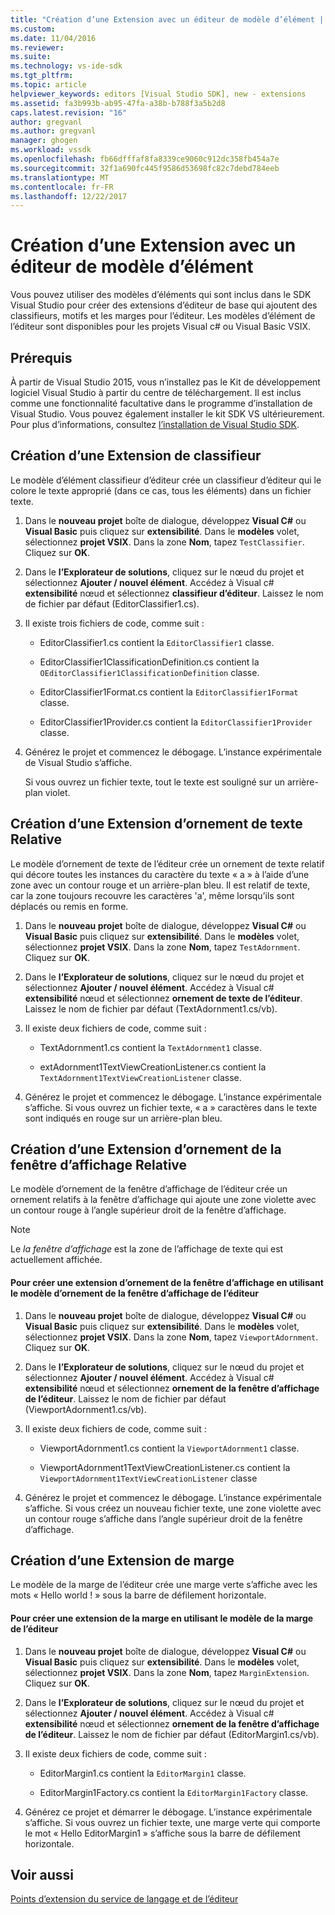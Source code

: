 ```yaml
---
title: "Création d’une Extension avec un éditeur de modèle d’élément | Documents Microsoft"
ms.custom: 
ms.date: 11/04/2016
ms.reviewer: 
ms.suite: 
ms.technology: vs-ide-sdk
ms.tgt_pltfrm: 
ms.topic: article
helpviewer_keywords: editors [Visual Studio SDK], new - extensions
ms.assetid: fa3b993b-ab95-47fa-a38b-b788f3a5b2d8
caps.latest.revision: "16"
author: gregvanl
ms.author: gregvanl
manager: ghogen
ms.workload: vssdk
ms.openlocfilehash: fb66dfffaf8fa8339ce9060c912dc358fb454a7e
ms.sourcegitcommit: 32f1a690fc445f9586d53698fc82c7debd784eeb
ms.translationtype: MT
ms.contentlocale: fr-FR
ms.lasthandoff: 12/22/2017
---
```

# <a name="creating-an-extension-with-an-editor-item-template"></a>Création d’une Extension avec un éditeur de modèle d’élément
Vous pouvez utiliser des modèles d’éléments qui sont inclus dans le SDK Visual Studio pour créer des extensions d’éditeur de base qui ajoutent des classifieurs, motifs et les marges pour l’éditeur. Les modèles d’élément de l’éditeur sont disponibles pour les projets Visual c# ou Visual Basic VSIX.  
  
## <a name="prerequisites"></a>Prérequis  
 À partir de Visual Studio 2015, vous n’installez pas le Kit de développement logiciel Visual Studio à partir du centre de téléchargement. Il est inclus comme une fonctionnalité facultative dans le programme d’installation de Visual Studio. Vous pouvez également installer le kit SDK VS ultérieurement. Pour plus d’informations, consultez [l’installation de Visual Studio SDK](../extensibility/installing-the-visual-studio-sdk.md).  
  
## <a name="creating-a-classifier-extension"></a>Création d’une Extension de classifieur  
 Le modèle d’élément classifieur d’éditeur crée un classifieur d’éditeur qui le colore le texte approprié (dans ce cas, tous les éléments) dans un fichier texte.  
  
1.  Dans le **nouveau projet** boîte de dialogue, développez **Visual C#** ou **Visual Basic** puis cliquez sur **extensibilité**. Dans le **modèles** volet, sélectionnez **projet VSIX**. Dans la zone **Nom**, tapez `TestClassifier`. Cliquez sur **OK**.  
  
2.  Dans le **l’Explorateur de solutions**, cliquez sur le nœud du projet et sélectionnez **Ajouter / nouvel élément**. Accédez à Visual c# **extensibilité** nœud et sélectionnez **classifieur d’éditeur**. Laissez le nom de fichier par défaut (EditorClassifier1.cs).  
  
3.  Il existe trois fichiers de code, comme suit :  
  
    -   EditorClassifier1.cs contient la `EditorClassifier1` classe.  
  
    -   EditorClassifier1ClassificationDefinition.cs contient la `OEditorClassifier1ClassificationDefinition` classe.  
  
    -   EditorClassifier1Format.cs contient la `EditorClassifier1Format` classe.  
  
    -   EditorClassifier1Provider.cs contient la `EditorClassifier1Provider` classe.  
  
4.  Générez le projet et commencez le débogage. L’instance expérimentale de Visual Studio s’affiche.  
  
     Si vous ouvrez un fichier texte, tout le texte est souligné sur un arrière-plan violet.  
  
## <a name="creating-a-text-relative-adornment-extension"></a>Création d’une Extension d’ornement de texte Relative  
 Le modèle d’ornement de texte de l’éditeur crée un ornement de texte relatif qui décore toutes les instances du caractère du texte « a » à l’aide d’une zone avec un contour rouge et un arrière-plan bleu. Il est relatif de texte, car la zone toujours recouvre les caractères 'a', même lorsqu’ils sont déplacés ou remis en forme.  
  
1.  Dans le **nouveau projet** boîte de dialogue, développez **Visual C#** ou **Visual Basic** puis cliquez sur **extensibilité**. Dans le **modèles** volet, sélectionnez **projet VSIX**. Dans la zone **Nom**, tapez `TestAdornment`. Cliquez sur **OK**.  
  
2.  Dans le **l’Explorateur de solutions**, cliquez sur le nœud du projet et sélectionnez **Ajouter / nouvel élément**. Accédez à Visual c# **extensibilité** nœud et sélectionnez **ornement de texte de l’éditeur**. Laissez le nom de fichier par défaut (TextAdornment1.cs/vb).  
  
3.  Il existe deux fichiers de code, comme suit :  
  
    -   TextAdornment1.cs contient la `TextAdornment1` classe.  
  
    -   extAdornment1TextViewCreationListener.cs contient la `TextAdornment1TextViewCreationListener` classe.  
  
4.  Générez le projet et commencez le débogage. L’instance expérimentale s’affiche. Si vous ouvrez un fichier texte, « a » caractères dans le texte sont indiqués en rouge sur un arrière-plan bleu.  
  
## <a name="creating-a-viewport-relative-adornment-extension"></a>Création d’une Extension d’ornement de la fenêtre d’affichage Relative  
 Le modèle d’ornement de la fenêtre d’affichage de l’éditeur crée un ornement relatifs à la fenêtre d’affichage qui ajoute une zone violette avec un contour rouge à l’angle supérieur droit de la fenêtre d’affichage.  
  
> [!NOTE]
>  Le *la fenêtre d’affichage* est la zone de l’affichage de texte qui est actuellement affichée.  
  
#### <a name="to-create-a-viewport-adornment-extension-by-using-the-editor-viewport-adornment-template"></a>Pour créer une extension d’ornement de la fenêtre d’affichage en utilisant le modèle d’ornement de la fenêtre d’affichage de l’éditeur  
  
1.  Dans le **nouveau projet** boîte de dialogue, développez **Visual C#** ou **Visual Basic** puis cliquez sur **extensibilité**. Dans le **modèles** volet, sélectionnez **projet VSIX**. Dans la zone **Nom**, tapez `ViewportAdornment`. Cliquez sur **OK**.  
  
2.  Dans le **l’Explorateur de solutions**, cliquez sur le nœud du projet et sélectionnez **Ajouter / nouvel élément**. Accédez à Visual c# **extensibilité** nœud et sélectionnez **ornement de la fenêtre d’affichage de l’éditeur**. Laissez le nom de fichier par défaut (ViewportAdornment1.cs/vb).  
  
3.  Il existe deux fichiers de code, comme suit :  
  
    -   ViewportAdornment1.cs contient la `ViewportAdornment1` classe.  
  
    -   ViewportAdornment1TextViewCreationListener.cs contient la `ViewportAdornment1TextViewCreationListener` classe  
  
4.  Générez le projet et commencez le débogage. L’instance expérimentale s’affiche. Si vous créez un nouveau fichier texte, une zone violette avec un contour rouge s’affiche dans l’angle supérieur droit de la fenêtre d’affichage.  
  
## <a name="creating-a-margin-extension"></a>Création d’une Extension de marge  
 Le modèle de la marge de l’éditeur crée une marge verte s’affiche avec les mots « Hello world ! » sous la barre de défilement horizontale.  
  
#### <a name="to-create-a-margin-extension-by-using-the-editor-margin-template"></a>Pour créer une extension de la marge en utilisant le modèle de la marge de l’éditeur  
  
1.  Dans le **nouveau projet** boîte de dialogue, développez **Visual C#** ou **Visual Basic** puis cliquez sur **extensibilité**. Dans le **modèles** volet, sélectionnez **projet VSIX**. Dans la zone **Nom**, tapez `MarginExtension`. Cliquez sur **OK**.  
  
2.  Dans le **l’Explorateur de solutions**, cliquez sur le nœud du projet et sélectionnez **Ajouter / nouvel élément**. Accédez à Visual c# **extensibilité** nœud et sélectionnez **ornement de la fenêtre d’affichage de l’éditeur**. Laissez le nom de fichier par défaut (EditorMargin1.cs/vb).  
  
3.  Il existe deux fichiers de code, comme suit :  
  
    -   EditorMargin1.cs contient la `EditorMargin1` classe.  
  
    -   EditorMargin1Factory.cs contient la `EditorMargin1Factory` classe.  
  
4.  Générez ce projet et démarrer le débogage. L’instance expérimentale s’affiche. Si vous ouvrez un fichier texte, une marge verte qui comporte le mot « Hello EditorMargin1 » s’affiche sous la barre de défilement horizontale.  
  
## <a name="see-also"></a>Voir aussi  
 [Points d’extension du service de langage et de l’éditeur](../extensibility/language-service-and-editor-extension-points.md)